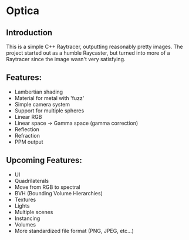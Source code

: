 # Optica

Introduction
-------------
This is a simple C++ Raytracer, outputting reasonably pretty images. The project started out as a humble Raycaster, but turned into more of a Raytracer since the image wasn't very satisfying.

Features:
---------
- Lambertian shading
- Material for metal with 'fuzz'
- Simple camera system
- Support for multiple spheres
- Linear RGB
- Linear space -> Gamma space (gamma correction)
- Reflection
- Refraction
- PPM output

Upcoming Features:
------------------
- UI
- Quadrilaterals
- Move from RGB to spectral
- BVH (Bounding Volume Hierarchies)
- Textures
- Lights
- Multiple scenes
- Instancing
- Volumes
- More standardized file format (PNG, JPEG, etc...)
